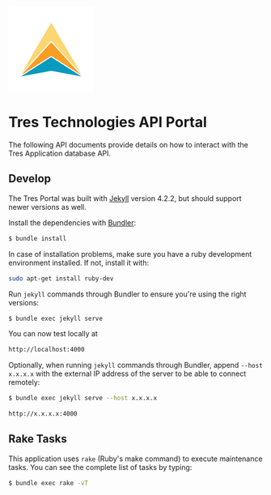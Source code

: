 <div class="pull-right"><img src="https://github.com/inertia186/doctres/raw/main/logo.png" /></div>

# Tres Technologies API Portal

The following API documents provide details on how to interact with the Tres Application database API.

## Develop

The Tres Portal was built with [Jekyll](http://jekyllrb.com/) version 4.2.2, but should support newer versions as well.

Install the dependencies with [Bundler](http://bundler.io/):

~~~bash
$ bundle install
~~~

In case of installation problems, make sure you have a ruby development environment installed. If not, install it with:

```bash
sudo apt-get install ruby-dev
```

Run `jekyll` commands through Bundler to ensure you're using the right versions:

~~~bash
$ bundle exec jekyll serve
~~~

You can now test locally at
~~~bash
http://localhost:4000
~~~

Optionally, when running `jekyll` commands through Bundler, append `--host x.x.x.x` with the external IP address of the server to be able to connect remotely:
~~~bash
$ bundle exec jekyll serve --host x.x.x.x
~~~
~~~bash
http://x.x.x.x:4000
~~~

## Rake Tasks

This application uses `rake` (Ruby's make command) to execute maintenance tasks.  You can see the complete list of tasks by typing:

```bash
$ bundle exec rake -vT
```
